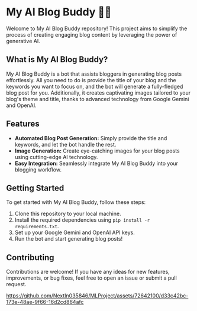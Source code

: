 # My AI Blog Buddy 🤖📝

Welcome to My AI Blog Buddy repository! This project aims to simplify the process of creating engaging blog content by leveraging the power of generative AI.

## What is My AI Blog Buddy?

My AI Blog Buddy is a bot that assists bloggers in generating blog posts effortlessly. All you need to do is provide the title of your blog and the keywords you want to focus on, and the bot will generate a fully-fledged blog post for you. Additionally, it creates captivating images tailored to your blog's theme and title, thanks to advanced technology from Google Gemini and OpenAI.

## Features

- **Automated Blog Post Generation:** Simply provide the title and keywords, and let the bot handle the rest.
- **Image Generation:** Create eye-catching images for your blog posts using cutting-edge AI technology.
- **Easy Integration:** Seamlessly integrate My AI Blog Buddy into your blogging workflow.

## Getting Started

To get started with My AI Blog Buddy, follow these steps:

1. Clone this repository to your local machine.
2. Install the required dependencies using `pip install -r requirements.txt`.
3. Set up your Google Gemini and OpenAI API keys.
4. Run the bot and start generating blog posts!

## Contributing

Contributions are welcome! If you have any ideas for new features, improvements, or bug fixes, feel free to open an issue or submit a pull request.

https://github.com/NextIn035846/MLProject/assets/72642100/d33c42bc-173e-48ae-9f66-16d2cd864afc

